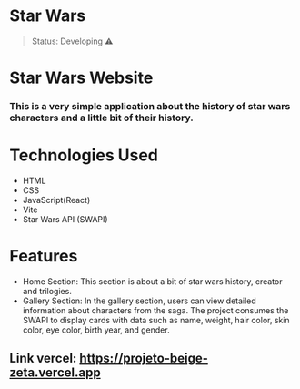 <h1>Star Wars</h1>

> Status: Developing ⚠️


# Star Wars Website

### This is a very simple application about the history of star wars characters and a little bit of their history.

# Technologies Used 

+ HTML
+ CSS
+ JavaScript(React)
+ Vite
+ Star Wars API (SWAPI)

# Features

* Home Section: This section is about a bit of star wars history, creator and trilogies.
* Gallery Section: In the gallery section, users can view detailed information about characters from the saga. The project consumes the SWAPI to display cards with data such as name, weight, hair color, skin color, eye color, birth year, and gender.




## Link vercel: https://projeto-beige-zeta.vercel.app




